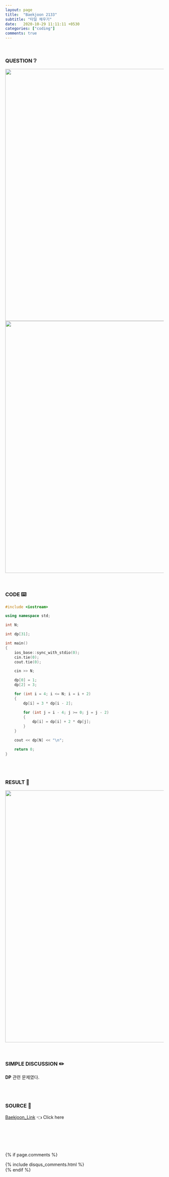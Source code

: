 ```yaml
---
layout: page
title:  "Baekjoon 2133"
subtitle: "타일 채우기"
date:   2020-10-29 11:11:11 +0530
categories: ["coding"]
comments: true
---
```


<br>

### QUESTION ❔

<img src="{{ '/assets/baekjoon/2133.jpg' }}" style="width: 800px; height: auto; margin-left: auto; margin-right: auto; display: block;">
<img src="{{ '/assets/baekjoon/2133a.jpg' }}" style="width: 800px; height: auto; margin-left: auto; margin-right: auto; display: block;">  

<br>
<br>

### CODE ⌨️

```c++
#include <iostream>

using namespace std;

int N;

int dp[31];

int main()
{
	ios_base::sync_with_stdio(0);
	cin.tie(0);
	cout.tie(0);

	cin >> N;

	dp[0] = 1;
	dp[2] = 3;

	for (int i = 4; i <= N; i = i + 2)
	{
		dp[i] = 3 * dp[i - 2];

		for (int j = i - 4; j >= 0; j = j - 2)
		{
			dp[i] = dp[i] + 2 * dp[j];
		}
	}

	cout << dp[N] << "\n";

	return 0;
}
```  

<br>
<br>

### RESULT 💛

<img src="{{ '/assets/baekjoon/2133r.jpg' }}" style="width: 800px; height: auto; margin-left: auto; margin-right: auto; display: block;">  

<br>
<br>

### SIMPLE DISCUSSION ✏️

**DP** 관련 문제였다.  

<br>
<br>

### SOURCE 💎

[Baekjoon_Link][link] 👈 Click here  

<br>
<br>
<br>
<br>

{% if page.comments %}
<div id="post-disqus" class="container">
{% include disqus_comments.html %}
</div>
{% endif %}

[link]: https://www.acmicpc.net/problem/2133
